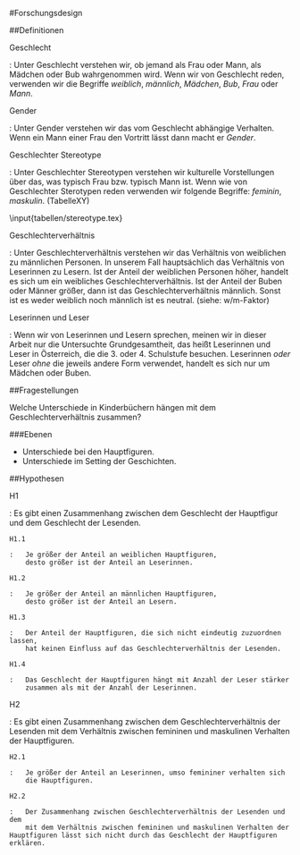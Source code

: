 

#Forschungsdesign

##Definitionen

Geschlecht

:   Unter Geschlecht verstehen wir, ob jemand als Frau oder Mann, 
    als Mädchen oder Bub wahrgenommen wird.
    Wenn wir von Geschlecht reden, verwenden wir die Begriffe *weiblich*, *männlich*, *Mädchen*, *Bub*, *Frau* oder *Mann*.


Gender

:   Unter Gender verstehen wir das vom Geschlecht abhängige Verhalten.
    Wenn ein Mann einer Frau den Vortritt lässt dann macht er *Gender*.


Geschlechter Stereotype

:   Unter Geschlechter Stereotypen verstehen wir kulturelle Vorstellungen 
    über das, was typisch Frau bzw. typisch Mann ist.
    Wenn wie von Geschlechter Sterotypen reden verwenden wir folgende Begriffe: *feminin*, *maskulin*. (TabelleXY)

\input{tabellen/stereotype.tex}


Geschlechterverhältnis

:   Unter Geschlechterverhältnis verstehen wir das Verhältnis von 
    weiblichen zu männlichen Personen.
    In unserem Fall hauptsächlich das Verhältnis von Leserinnen zu Lesern.
    Ist der Anteil der weiblichen Personen höher, handelt es sich um ein weibliches Geschlechterverhältnis. Ist der Anteil der Buben oder Männer größer, dann ist das Geschlechterverhältnis männlich. Sonst ist es weder weiblich noch männlich ist es neutral. (siehe: w/m-Faktor)


Leserinnen und Leser

:   Wenn wir von Leserinnen und Lesern sprechen, meinen wir in dieser Arbeit
    nur die Untersuchte Grundgesamtheit, das heißt Leserinnen und Leser in Österreich, die die 3. oder 4. Schulstufe besuchen.
    Leserinnen *oder* Leser *ohne* die jeweils andere Form verwendet, handelt es sich nur um Mädchen oder Buben.


##Fragestellungen

Welche Unterschiede in Kinderbüchern hängen mit dem Geschlechterverhältnis zusammen?

###Ebenen

- Unterschiede bei den Hauptfiguren.
- Unterschiede im Setting der Geschichten.






##Hypothesen


H1

:   Es gibt einen Zusammenhang zwischen dem Geschlecht der Hauptfigur
    und dem Geschlecht der Lesenden.


    H1.1

    :   Je größer der Anteil an weiblichen Hauptfiguren,
        desto größer ist der Anteil an Leserinnen.

    H1.2

    :   Je größer der Anteil an männlichen Hauptfiguren,
        desto größer ist der Anteil an Lesern.

    H1.3

    :   Der Anteil der Hauptfiguren, die sich nicht eindeutig zuzuordnen lassen,
        hat keinen Einfluss auf das Geschlechterverhältnis der Lesenden.

    H1.4

    :   Das Geschlecht der Hauptfiguren hängt mit Anzahl der Leser stärker
        zusammen als mit der Anzahl der Leserinnen.





H2

:   Es gibt einen Zusammenhang zwischen dem Geschlechterverhältnis der Lesenden
    mit  dem Verhältnis zwischen femininen und maskulinen Verhalten der Hauptfiguren.


    H2.1

    :   Je größer der Anteil an Leserinnen, umso femininer verhalten sich
        die Hauptfiguren.

    H2.2

    :   Der Zusammenhang zwischen Geschlechterverhältnis der Lesenden und dem
        mit dem Verhältnis zwischen femininen und maskulinen Verhalten der Hauptfiguren lässt sich nicht durch das Geschlecht der Hauptfiguren erklären.

    


